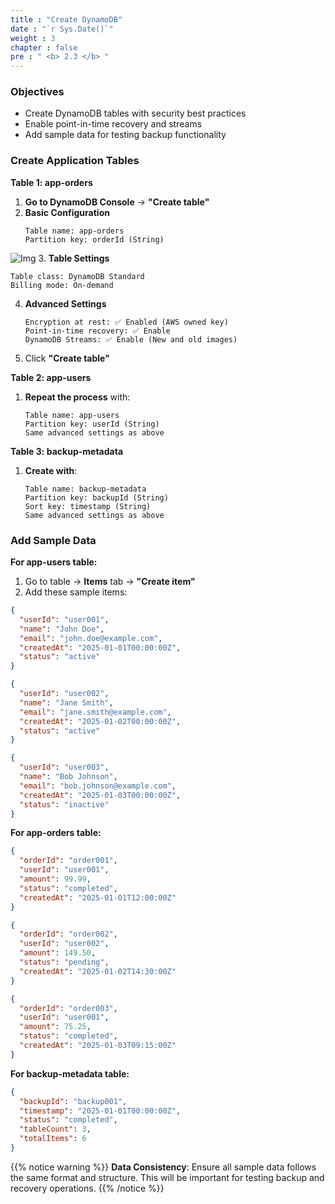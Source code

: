 ```yaml
---
title : "Create DynamoDB"
date : "`r Sys.Date()`"
weight : 3
chapter : false
pre : " <b> 2.3 </b> "
---
```


### Objectives
- Create DynamoDB tables with security best practices
- Enable point-in-time recovery and streams
- Add sample data for testing backup functionality

### Create Application Tables

**Table 1: app-orders**
1. **Go to DynamoDB Console** → **"Create table"**
2. **Basic Configuration**
   ```
   Table name: app-orders
   Partition key: orderId (String)
   ```
![Img](/images/2.prerequisite/dynamodb1.png)
3. **Table Settings**
   ```
   Table class: DynamoDB Standard
   Billing mode: On-demand
   ```
4. **Advanced Settings**
   ```
   Encryption at rest: ✅ Enabled (AWS owned key)
   Point-in-time recovery: ✅ Enable
   DynamoDB Streams: ✅ Enable (New and old images)
   ```
5. Click **"Create table"**

**Table 2: app-users**
1. **Repeat the process** with:
   ```
   Table name: app-users
   Partition key: userId (String)
   Same advanced settings as above
   ```

**Table 3: backup-metadata**
1. **Create with**:
   ```
   Table name: backup-metadata
   Partition key: backupId (String)
   Sort key: timestamp (String)
   Same advanced settings as above
   ```

### Add Sample Data

**For app-users table:**
1. Go to table → **Items** tab → **"Create item"**
2. Add these sample items:

```json
{
  "userId": "user001",
  "name": "John Doe",
  "email": "john.doe@example.com",
  "createdAt": "2025-01-01T00:00:00Z",
  "status": "active"
}
```

```json
{
  "userId": "user002", 
  "name": "Jane Smith",
  "email": "jane.smith@example.com",
  "createdAt": "2025-01-02T00:00:00Z",
  "status": "active"
}
```

```json
{
  "userId": "user003",
  "name": "Bob Johnson", 
  "email": "bob.johnson@example.com",
  "createdAt": "2025-01-03T00:00:00Z",
  "status": "inactive"
}
```

**For app-orders table:**
```json
{
  "orderId": "order001",
  "userId": "user001",
  "amount": 99.99,
  "status": "completed",
  "createdAt": "2025-01-01T12:00:00Z"
}
```

```json
{
  "orderId": "order002",
  "userId": "user002", 
  "amount": 149.50,
  "status": "pending",
  "createdAt": "2025-01-02T14:30:00Z"
}
```

```json
{
  "orderId": "order003",
  "userId": "user001",
  "amount": 75.25,
  "status": "completed", 
  "createdAt": "2025-01-03T09:15:00Z"
}
```

**For backup-metadata table:**
```json
{
  "backupId": "backup001",
  "timestamp": "2025-01-01T00:00:00Z",
  "status": "completed",
  "tableCount": 3,
  "totalItems": 6
}
```

{{% notice warning %}}
**Data Consistency**: Ensure all sample data follows the same format and structure. This will be important for testing backup and recovery operations.
{{% /notice %}}

